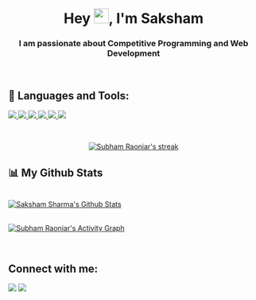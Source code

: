 
<h1 align="center">Hey <img src="https://raw.githubusercontent.com/MartinHeinz/MartinHeinz/master/wave.gif" width="30px">, I'm Saksham</h1>
<h3 align="center">I am passionate about Competitive Programming and Web Development</h3>

<br>

## 🚀 Languages and Tools:

<p align="left">  
    <a href="https://www.w3.org/html/" target="_blank"> <img src="https://img.icons8.com/color/48/000000/html-5.png"/> </a> 
    <a href="https://www.w3schools.com/css/" target="_blank"> <img src="https://img.icons8.com/color/48/000000/css3.png"/> </a> 
    <a href="https://developer.mozilla.org/en-US/docs/Web/JavaScript" target="_blank"> <img src="https://img.icons8.com/color/48/000000/javascript.png"/> </a>
    <a href="https://getbootstrap.com" target="_blank"> <img src="https://img.icons8.com/color/48/000000/bootstrap.png"/> </a> 
    <a href="https://www.python.org" target="_blank"> <img src="https://img.icons8.com/color/48/000000/python.png"/> </a>  
    <a href="#" target="_blank"> <img src="https://img.icons8.com/color/48/000000/c-plus-plus-logo.png"/> </a> 
    
</p>

<br/>

<p align="center">
    <a href="https://github.com/sakkshm26/github-readme-streak-stats">
        <img title="🔥 Get streak stats for your profile at git.io/streak-stats" alt="Subham Raoniar's streak" src="https://github-readme-streak-stats.herokuapp.com/?user=sakkshm26&theme=black-ice&hide_border=true&stroke=0000&background=060A0CD0"/>
    </a>
</p>

## 📊 My Github Stats

  <br/>
    <a href="https://github.com/sakkshm26/github-readme-stats"><img alt="Saksham Sharma's Github Stats" src="https://github-readme-stats.vercel.app/api?username=sakkshm26&show_icons=true&count_private=true&theme=react&hide_border=true&bg_color=0D1117" /></a>

<br/>
<br/>

<a href="https://github.com/sakkshm26/github-readme-activity-graph"><img alt="Subham Raoniar's Activity Graph" src="https://activity-graph.herokuapp.com/graph?username=sakkshm26&bg_color=0D1117&color=5BCDEC&line=5BCDEC&point=FFFFFF&hide_border=true" /></a>

<br/>

## Connect with me:
<p align="left">

<a href = "https://www.linkedin.com/in/sakshamsharma630/"><img src="https://img.icons8.com/fluent/48/000000/linkedin.png"/></a>
<a href = "https://twitter.com/sakkshm_"><img src="https://img.icons8.com/fluent/48/000000/twitter.png"/></a>


</p>